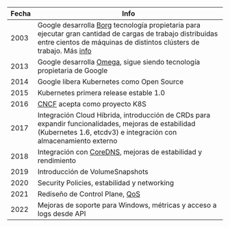 |Fecha|Info  
|---|---|
|2003|Google desarrolla [Borg](https://research.google/pubs/pub43438/) tecnología propietaria para ejecutar gran cantidad de cargas de trabajo distribuidas entre cientos de máquinas de distintos clústers de trabajo. Más [info](https://kubernetes.io/blog/2015/04/borg-predecessor-to-kubernetes/)|
|2013|Google desarrolla [Omega](https://research.google/pubs/pub41684/), sigue siendo tecnología propietaria de Google|
|2014|Google libera Kubernetes como Open Source   | 
|2015|Kubernetes primera release estable 1.0   |
|2016|[CNCF](https://www.cncf.io/blog/2016/07/21/happy-1st-birthday-kubernetes/) acepta como proyecto K8S    | 
|2017|Integración Cloud Híbrida, introducción de CRDs para expandir funcionalidades, mejoras de estabilidad (Kubernetes 1.6, etcdv3) e integración con almacenamiento externo   | 
|2018|Integración con [CoreDNS](https://coredns.io/), mejoras de estabilidad y rendimiento|
|2019|Introducción de VolumeSnapshots|
|2020|Security Policies, estabilidad y networking|
|2021|Rediseño de Control Plane, [QoS](https://kubernetes.io/docs/tasks/configure-pod-container/quality-service-pod/)|
|2022|Mejoras de soporte para Windows, métricas y acceso a logs desde API|

